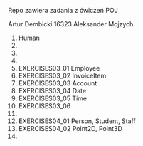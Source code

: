 Repo zawiera zadania z ćwiczeń POJ

Artur Dembicki 16323
Aleksander Mojzych

1. Human
2.
3.
4.
5. EXERCISES03_01 Employee
6. EXERCISES03_02 InvoiceItem
7. EXERCISES03_03 Account
8. EXERCISES03_04 Date
9. EXERCISES03_05 Time
10. EXERCISES03_06
11.
12. EXERCISES04_01 Person, Student, Staff
13. EXERCISES04_02 Point2D, Point3D
14. 

